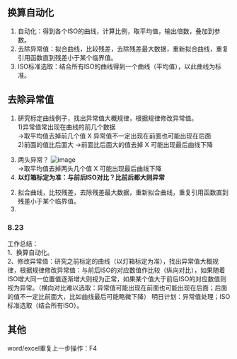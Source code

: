 ## 换算自动化
1. 自动化：得到各个ISO的曲线，计算比例，取平均值，输出倍数，叠加到参数。  
2. 去除异常值：拟合曲线，比较残差，去除残差最大数据，重新拟合曲线，重复引用函数直到残差小于某个临界值。  
3. ISO标准选取：结合所有ISO的曲线得到一个曲线（平均值），以此曲线为标准。  

## 去除异常值

1. 研究标定曲线例子，找出异常值大概规律，根据规律修改异常值。  
  1)异常值常出现在曲线的前几个数据  
    →取平均值去掉前几个值 X 异常值不一定出现在前面也可能出现在后面  
  2)前面的值比后面大
    →前面比后面大的值去掉 X 可能出现最后曲线下降  
  3) 两头异常？
    ![image](https://user-images.githubusercontent.com/87683342/130406079-40829a66-adab-4f20-befd-771c07d0f262.png)  
    →取平均值去掉两头几个值 X 可能出现最后曲线下降    
  4) **以灯箱标定为准：与前后ISO对比？比前后都大则异常**  

  
2. 拟合曲线，比较残差，去除残差最大数据，重新拟合曲线，重复引用函数直到残差小于某个临界值。  
3. 

### 8.23
工作总结：  
1、换算自动化。  
2、修改异常值：研究之前标定的曲线（以灯箱标定为准），找出异常值大概规律，根据规律修改异常值：与前后ISO的对应数值作比较（纵向对比），如果随着ISO增大同一位置值逐渐增大则视为正常，如果某个值大于前后ISO的对应数值则视为异常。（横向对比难以选取：异常值可能出现在前面也可能出现在后面；后面的值不一定比前面大，比如曲线最后可能略微下降）
明日计划：异常值处理；ISO标准选取（结合所有ISO）。  

## 其他
word/excel重复上一步操作：F4  
